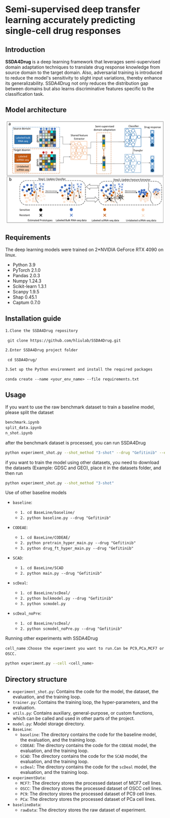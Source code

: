 # Semi-supervised deep transfer learning accurately predicting single-cell drug responses

## Introduction

**SSDA4Drug** is a deep learning framework that leverages semi-supervised domain adaptation techniques to translate drug response knowledge from source domain to the target domain. Also, adversarial training is introduced to reduce the model's sensitivity to slight input variations, thereby enhance its generalizability. SSDA4Drug not only reduces the distribution gap between domains but also learns discriminative features specific to the classification task.

## Model architecture

![](framework.jpg)

## Requirements

The deep learning models were trained on 2*NVIDIA GeForce RTX 4090 on linux.

+ Python 3.9
+ PyTorch 2.1.0
+ Pandas 2.0.3
+ Numpy 1.24.3
+ Scikit-learn 1.3.1
+ Scanpy 1.9.5
+ Shap 0.45.1
+ Captum 0.7.0

## Installation guide

```
1.Clone the SSDA4Drug repository
```

` git clone https://github.com/hliulab/SSDA4Drug.git`

```
2.Enter SSDA4Drug project folder
```

` cd SSDA4Drug/`

```
3.Set up the Python environment and install the required packages
```

`conda create --name <your_env_name> --file requirements.txt`

## Usage

If you want to use the raw benchmark dataset to train a baseline model, please split the dataset

```bash
benchmark.ipynb
split_data.ipynb
n_shot.ipynb
```
after the benchmark dataset is processed, you can run SSDA4Drug
```bash
python experiment_shot.py --shot_method "3-shot" --drug "Gefitinib" --encoder_h_dims "512,256" --bottleneck 128 --predictor_h_dims "64,32" --epochs 50 --lr 0.001 --batch_size 32 --dropout 0.3
```

if you want to train the model using other datasets, you need to download the datasets (Example: GDSC and GEO), place it in the datasets folder, and then run
```bash
python experiment_shot.py --shot_method "3-shot"
```

Use of other baseline models

- `baseline`: 
  - `1. cd BaseLine/baseline/`
  - `2. python baseline.py --drug "Gefitinib"`

- `CODEAE`:
  - `1. cd BaseLine/CODEAE/`
  - `2. python pretrain_hyper_main.py --drug "Gefitinib"`
  - `3. python drug_ft_hyper_main.py --drug "Gefitinib"`

- `SCAD`:
  - `1. cd BaseLine/SCAD`
  - `2. python main.py --drug "Gefitinib"`

- `scDeal`:
  - `1. cd BaseLine/scDeal/`
  - `2. python bulkmodel.py --drug "Gefitinib"`
  - `3. python scmodel.py`

- `scDeal_noPre`:
  - `1. cd BaseLine/scDeal/`
  - `2. python scmodel_noPre.py --drug "Gefitinib"`

Running other experiments with SSDA4Drug

`cell_name` :`Choose the experiment you want to run.Can be PC9,PCa,MCF7 or OSCC.`

```bash
python experiment.py --cell <cell_name>
```

## Directory structure

+ `experiment_shot.py`: Contains the code for the model, the dataset, the evaluation, and the training loop.
+ `trainer.py`: Contains the training loop, the hyper-parameters, and the evaluation.
+ `utils.py`: Contains auxiliary, general-purpose, or custom functions, which can be called and used in other parts of the project.
+ `model.py`: Model storage directory.
+ `BaseLine`:
  - `baseline`: The directory contains the code for the baseline model, the evaluation, and the training loop.
  - `CODEAE`: The directory contains the code for the `CODEAE` model, the evaluation, and the training loop.
  - `SCAD`: The directory contains the code for the `SCAD` model, the evaluation, and the training loop.
  - `scDeal`: The directory contains the code for the `scDeal` model, the evaluation, and the training loop.
+ `experimentData`:
  - `MCF7`: The directory stores the processed dataset of MCF7 cell lines.
  - `OSCC`: The directory stores the processed  dataset of OSCC cell lines.
  - `PC9`: The directory stores the processed  dataset of PC9 cell lines.
  - `PCa`: The directory stores the processed  dataset of PCa cell lines.
+ `baselineData`:
  * `rawData`: The directory stores the raw dataset of experiment.
